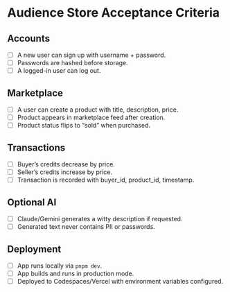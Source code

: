# Audience Store Acceptance Criteria

## Accounts
- [ ] A new user can sign up with username + password.
- [ ] Passwords are hashed before storage.
- [ ] A logged-in user can log out.

## Marketplace
- [ ] A user can create a product with title, description, price.
- [ ] Product appears in marketplace feed after creation.
- [ ] Product status flips to “sold” when purchased.

## Transactions
- [ ] Buyer’s credits decrease by price.
- [ ] Seller’s credits increase by price.
- [ ] Transaction is recorded with buyer_id, product_id, timestamp.

## Optional AI
- [ ] Claude/Gemini generates a witty description if requested.
- [ ] Generated text never contains PII or passwords.

## Deployment
- [ ] App runs locally via `pnpm dev`.
- [ ] App builds and runs in production mode.
- [ ] Deployed to Codespaces/Vercel with environment variables configured.
